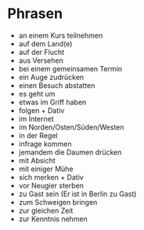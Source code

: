 # Phrasen

* an einem Kurs teilnehmen
* auf dem Land(e)
* auf der Flucht
* aus Versehen
* bei einem gemeinsamen Termin
* ein Auge zudrücken
* einen Besuch abstatten
* es geht um
* etwas im Griff haben
* folgen + Dativ
* im Internet
* im Norden/Osten/Süden/Westen
* in der Regel
* infrage kommen
* jemandem die Daumen drücken
* mit Absicht
* mit einiger Mühe
* sich merken + Dativ
* vor Neugier sterben
* zu Gast sein (Er ist in Berlin zu Gast)
* zum Schweigen bringen
* zur gleichen Zeit
* zur Kenntnis nehmen
